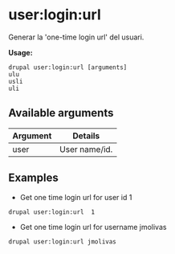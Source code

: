 # user:login:url
Generar la 'one-time login url' del usuari.

**Usage:**
```
drupal user:login:url [arguments]
ulu
usli
uli
```

## Available arguments
Argument | Details
---------|-------------
user | User name/id.

## Examples
* Get one time login url for user id 1
```
drupal user:login:url  1
```
* Get one time login url for username jmolivas
```
drupal user:login:url jmolivas
```
